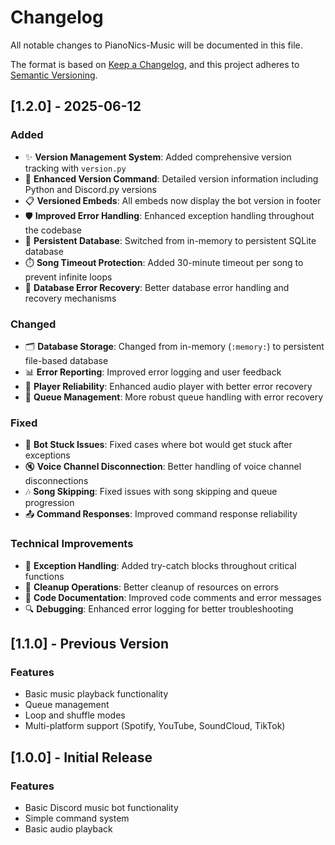 # Changelog

All notable changes to PianoNics-Music will be documented in this file.

The format is based on [Keep a Changelog](https://keepachangelog.com/en/1.0.0/),
and this project adheres to [Semantic Versioning](https://semver.org/spec/v2.0.0.html).

## [1.2.0] - 2025-06-12

### Added
- ✨ **Version Management System**: Added comprehensive version tracking with `version.py`
- 🎨 **Enhanced Version Command**: Detailed version information including Python and Discord.py versions
- 📋 **Versioned Embeds**: All embeds now display the bot version in footer
- 🛡️ **Improved Error Handling**: Enhanced exception handling throughout the codebase
- 💾 **Persistent Database**: Switched from in-memory to persistent SQLite database
- ⏱️ **Song Timeout Protection**: Added 30-minute timeout per song to prevent infinite loops
- 🔧 **Database Error Recovery**: Better database error handling and recovery mechanisms

### Changed
- 🗂️ **Database Storage**: Changed from in-memory (`:memory:`) to persistent file-based database
- 📊 **Error Reporting**: Improved error logging and user feedback
- 🎵 **Player Reliability**: Enhanced audio player with better error recovery
- 🔄 **Queue Management**: More robust queue handling with error recovery

### Fixed
- 🐛 **Bot Stuck Issues**: Fixed cases where bot would get stuck after exceptions
- 🔇 **Voice Channel Disconnection**: Better handling of voice channel disconnections
- 🎶 **Song Skipping**: Fixed issues with song skipping and queue progression
- 📤 **Command Responses**: Improved command response reliability

### Technical Improvements
- 🔄 **Exception Handling**: Added try-catch blocks throughout critical functions
- 🧹 **Cleanup Operations**: Better cleanup of resources on errors
- 📝 **Code Documentation**: Improved code comments and error messages
- 🔍 **Debugging**: Enhanced error logging for better troubleshooting

## [1.1.0] - Previous Version
### Features
- Basic music playback functionality
- Queue management
- Loop and shuffle modes
- Multi-platform support (Spotify, YouTube, SoundCloud, TikTok)

## [1.0.0] - Initial Release
### Features
- Basic Discord music bot functionality
- Simple command system
- Basic audio playback
